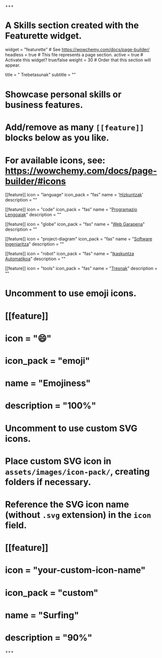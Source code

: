 +++
# A Skills section created with the Featurette widget.
widget = "featurette"  # See https://wowchemy.com/docs/page-builder/
headless = true  # This file represents a page section.
active = true  # Activate this widget? true/false
weight = 30  # Order that this section will appear.

title = "<i class='fas fa-check'></i> Trebetasunak"
subtitle = ""

# Showcase personal skills or business features.
# 
# Add/remove as many `[[feature]]` blocks below as you like.
# 
# For available icons, see: https://wowchemy.com/docs/page-builder/#icons

[[feature]]
  icon = "language"
  icon_pack = "fas"
  name = '[Hizkuntzak](#languages)'
  description = ""

[[feature]]
  icon = "code"
  icon_pack = "fas"
  name = "[Programazio Lengoaiak](#programming-languages)"
  description = ""

[[feature]]
  icon = "globe"
  icon_pack = "fas"
  name = "[Web Garapena](#web-development)"
  description = ""

[[feature]]
  icon = "project-diagram"
  icon_pack = "fas"
  name = "[Software Ingeniaritza](#software-engineering)"
  description = ""

[[feature]]
  icon = "robot"
  icon_pack = "fas"
  name = "[Ikaskuntza Automatikoa](#machine-learning)"
  description = ""

[[feature]]
  icon = "tools"
  icon_pack = "fas"
  name = "[Tresnak](#tools)"
  description = ""

# Uncomment to use emoji icons.
# [[feature]]
#  icon = ":smile:"
#  icon_pack = "emoji"
#  name = "Emojiness"
#  description = "100%"  

# Uncomment to use custom SVG icons.
# Place custom SVG icon in `assets/images/icon-pack/`, creating folders if necessary.
# Reference the SVG icon name (without `.svg` extension) in the `icon` field.
# [[feature]]
#  icon = "your-custom-icon-name"
#  icon_pack = "custom"
#  name = "Surfing"
#  description = "90%"

+++
